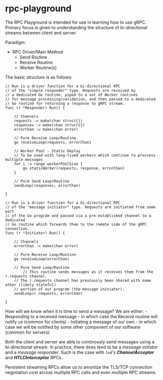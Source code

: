 # rpc-playground

The RPC Playground is intended for use in learning how to use gRPC. Primary focus is given to understanding the structure of bi-directional streams between client and server.

Paradigm:
- RPC Driver/Main Method
  - Send Routine
  - Receive Routine
  - Worker Routine(s)
  
The basic structure is as follows:

```golang
// Run is a driver function for a bi-directional RPC
// of the "simple responder" type. Requests are received by
// a dedicated Go routine, piped to a set of Worker routines
// for message processing/validation, and then passed to a dedicated
// Go routine for returning a response to gRPC stream.
func (r *Responder) Run() {

	// Channels
	requests := make(chan struct{})
	responses := make(chan struct{})
	errorChan := make(chan error)

	// Pure Receive Loop/Routine
	go receiveLoop(requests, errorChan)

	// Worker Pool - Static Deploy
	// To be used with long-lived workers which continue to proccess multiple messages
	for i := range workerPoolSize {
		go staticWorker(requests, response, errorChan)
	}

	// Pure Send Loop/Routine
	sendLoop(responses, errorChan)
  
}

// Run is a driver function for a bi-directional RPC
// of the "message initiator" type. Requests are initiated from some part 
// of the Go program and passed via a pre-established channel to a dedicated
// Go routine which forwards them to the remote side of the gRPC connection.
func (r *Initiator) Run() {

	// Channels
	errorChan := make(chan error)

	// Pure Receive Loop/Routine
	go receiveLoop(errorChan)

	// Pure Send Loop/Routine
        // This routine sends messages as it receives them from the r.requests channel.
	// The r.requests channel has previously been shared with some other (likely stateful)
	// portion of our program (the message initiator). 
	sendLoop(r.requests, errorChan)
  
}
```
  
How will we know when it is time to send a message?
		We are either:
		- Responding to a received message - in which case the Receive routine will notify us (common for clients)
		- Initiating a message of our own - in which case we will be notified by some other component of our software (common for servers)
  
Both the client and server are able to continously send messages using a bi-directional stream. In practice, there does tend to be a *message initiator* and a *message responder*. Such is the case with `lnd`'s ***ChannelAcceptor*** and ***HTLCInterceptor*** RPCs.

Persistent streaming RPCs allow us to amortize the TLS/TCP connection negotiation cost across multiple RPC calls and even multiple RPC streams.
